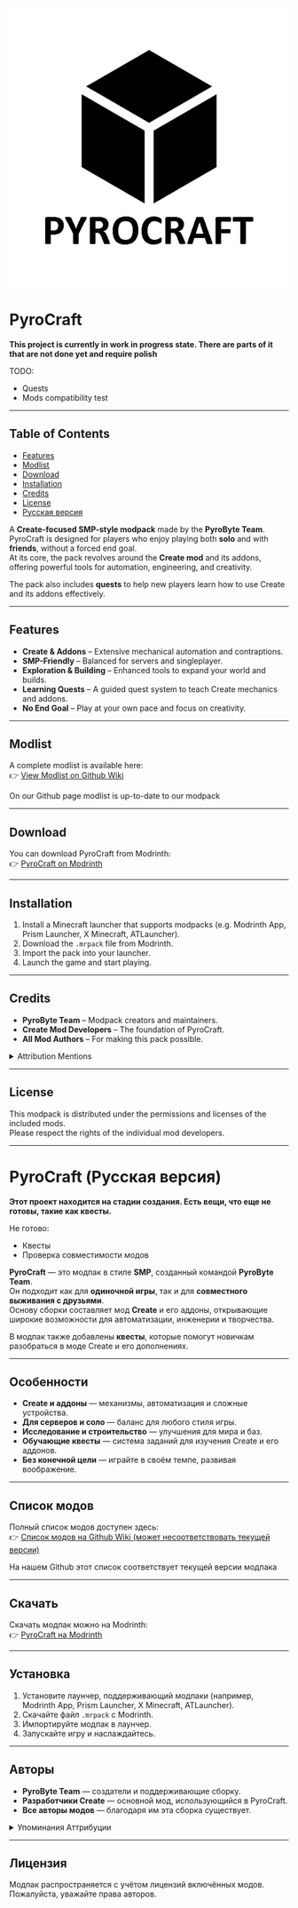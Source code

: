 ![logo](/images/logo.png)

# PyroCraft

**This project is currently in work in progress state. There are parts of it that are not done yet and require polish**

TODO:
- Quests
- Mods compatibility test

---

## Table of Contents

- [Features](#features)
- [Modlist](#modlist)
- [Download](#download)
- [Installation](#installation)
- [Credits](#credits)
- [License](#license)
- [Русская версия](#pyrocraft-русская-версия)

A **Create-focused SMP-style modpack** made by the **PyroByte Team**.  
PyroCraft is designed for players who enjoy playing both **solo** and with **friends**, without a forced end goal.  
At its core, the pack revolves around the **Create mod** and its addons, offering powerful tools for automation, engineering, and creativity.

The pack also includes **quests** to help new players learn how to use Create and its addons effectively.

---

## Features

- **Create & Addons** – Extensive mechanical automation and contraptions.
- **SMP-Friendly** – Balanced for servers and singleplayer.
- **Exploration & Building** – Enhanced tools to expand your world and builds.
- **Learning Quests** – A guided quest system to teach Create mechanics and addons.
- **No End Goal** – Play at your own pace and focus on creativity.

---

## Modlist

A complete modlist is available here:  
👉 [View Modlist on Github Wiki](https://github.com/PyroByteTeam/PyroCraft-Modpack/wiki/Modlist)

On our Github page modlist is up-to-date to our modpack

---

## Download

You can download PyroCraft from Modrinth:  
👉 [PyroCraft on Modrinth](https://modrinth.com/project/pyrocraft)

---

## Installation

1. Install a Minecraft launcher that supports modpacks (e.g. Modrinth App, Prism Launcher, X Minecraft, ATLauncher).
2. Download the `.mrpack` file from Modrinth.
3. Import the pack into your launcher.
4. Launch the game and start playing.

---

## Credits

- **PyroByte Team** – Modpack creators and maintainers.  
- **Create Mod Developers** – The foundation of PyroCraft.  
- **All Mod Authors** – For making this pack possible.  

<details>
<summary>
Attribution Mentions
</summary>
Obscure Tooltips by Obscuria (very good and modern item tooltips mod) - [link](https://www.curseforge.com/minecraft/mc-mods/obscure-tooltips)
</details>

---

## License

This modpack is distributed under the permissions and licenses of the included mods.  
Please respect the rights of the individual mod developers.

---

# PyroCraft (Русская версия)

**Этот проект находится на стадии создания. Есть вещи, что еще не готовы, такие как квесты.**

Не готово:
- Квесты
- Проверка совместимости модов

**PyroCraft** — это модпак в стиле **SMP**, созданный командой **PyroByte Team**.  
Он подходит как для **одиночной игры**, так и для **совместного выживания с друзьями**.  
Основу сборки составляет мод **Create** и его аддоны, открывающие широкие возможности для автоматизации, инженерии и творчества.

В модпак также добавлены **квесты**, которые помогут новичкам разобраться в моде Create и его дополнениях.

---

## Особенности

- **Create и аддоны** — механизмы, автоматизация и сложные устройства.  
- **Для серверов и соло** — баланс для любого стиля игры.  
- **Исследование и строительство** — улучшения для мира и баз.  
- **Обучающие квесты** — система заданий для изучения Create и его аддонов.  
- **Без конечной цели** — играйте в своём темпе, развивая воображение.  

---

## Список модов

Полный список модов доступен здесь:  
👉 [Список модов на Github Wiki (может несоответствовать текущей версии)](https://github.com/PyroByteTeam/PyroCraft-Modpack/wiki/Modlist)

На нашем Github этот список соответствует текущей версии модпака

---

## Скачать

Скачать модпак можно на Modrinth:  
👉 [PyroCraft на Modrinth](https://modrinth.com/project/pyrocraft)

---

## Установка

1. Установите лаунчер, поддерживающий модпаки (например, Modrinth App, Prism Launcher, X Minecraft, ATLauncher).  
2. Скачайте файл `.mrpack` с Modrinth.  
3. Импортируйте модпак в лаунчер.  
4. Запускайте игру и наслаждайтесь.  

---

## Авторы

- **PyroByte Team** — создатели и поддерживающие сборку.  
- **Разработчики Create** — основной мод, использующийся в PyroCraft.  
- **Все авторы модов** — благодаря им эта сборка существует.  

<details>
<summary>
Упоминания Аттрибуции
</summary>
Obscure Tooltips от Obscuria (очень хороший современный мод на описания предметов в инвентаре) - [ссылка](https://www.curseforge.com/minecraft/mc-mods/obscure-tooltips)
</details>

---

## Лицензия

Модпак распространяется с учётом лицензий включённых модов.  
Пожалуйста, уважайте права авторов.
